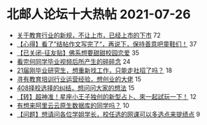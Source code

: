 # 北邮人论坛十大热帖 2021-07-26

- [关于教育行业的新规，不让上市，已经上市的下市](https://bbs.byr.cn/article/Talking/6291705) 72
- [【心得】看了”结帖作文写完了“，再说下，保持善意吧童鞋们！](https://bbs.byr.cn/article/Friends/2000347) 37
- [【已关闭-征友贴】佛系想要甜甜校园恋爱](https://bbs.byr.cn/article/Feeling/3175093) 35
- [看完何同学毕业视频后所产生的碎碎念](https://bbs.byr.cn/article/Picture/3295933) 24
- [21届刚毕业研究生，想重新找工作，只能走社招了吗？](https://bbs.byr.cn/article/Job/2138560) 18
- [寻有教育培训行业运营经验，想创业的大佬](https://bbs.byr.cn/article/Entrepreneurship/27718) 15
- [408择校选择的纠结，想问问大家的想法](https://bbs.byr.cn/article/AimGraduate/1209238) 15
- [【转】超神准！星座小王子独创的新型占卜、來一起試玩一下！](https://bbs.byr.cn/article/Constellations/326533) 12
- [有想来阿里云云原生数据库的同学吗？](https://bbs.byr.cn/article/Database/11669) 10
- [【问题】想请问各位学姐学长，校任选的网课可以多选点来提绩点](https://bbs.byr.cn/article/GoAbroad/379032) 9


